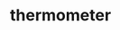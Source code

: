 ---
layout: smileys&emotion
title: thermometer
emoji: thermometer
permalink: 🌡.html
image: assets/img/3moji/thermometer.png
---